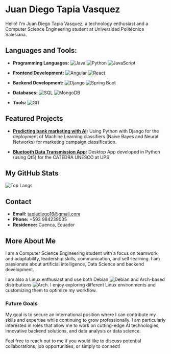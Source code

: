 # Juan Diego Tapia Vasquez

Hello! I'm Juan Diego Tapia Vasquez, a technology enthusiast and a Computer Science Engineering student at Universidad Politécnica Salesiana.

## Languages and Tools:

- **Programming Languages:**
  ![Java](https://img.shields.io/badge/Java-ED8B00?style=for-the-badge&logo=java&logoColor=white)
  ![Python](https://img.shields.io/badge/Python-3776AB?style=for-the-badge&logo=python&logoColor=white)
  ![JavaScript](https://img.shields.io/badge/JavaScript-F7DF1E?style=for-the-badge&logo=javascript&logoColor=black)

- **Frontend Development:**
  ![Angular](https://img.shields.io/badge/Angular-DD0031?style=for-the-badge&logo=angular&logoColor=white)
  ![React](https://img.shields.io/badge/React-20232A?style=for-the-badge&logo=react&logoColor=61DAFB)

- **Backend Development:**
  ![Django](https://img.shields.io/badge/Django-092E20?style=for-the-badge&logo=django&logoColor=white)
  ![Spring Boot](https://img.shields.io/badge/Spring_Boot-6DB33F?style=for-the-badge&logo=spring-boot&logoColor=white)

- **Databases:**
  ![SQL](https://img.shields.io/badge/SQL-4479A1?style=for-the-badge&logo=sql&logoColor=white)
  ![MongoDB](https://img.shields.io/badge/MongoDB-47A248?style=for-the-badge&logo=mongodb&logoColor=white)

- **Tools:**
  ![GIT](https://img.shields.io/badge/GIT-F05032?style=for-the-badge&logo=git&logoColor=white)

## Featured Projects

- **[Predicting bank marketing with AI](https://github.com/juandtap/MachineLearningServices):** Using Python with Django for the deployment of Machine Learning classifiers (Naive Bayes and Neural Networks) for marketing campaign classification.

- **[Bluetooth Data Transmission App](https://github.com/juandtap/SalaMultiSensorial):**  Desktop App developed in Python (using Qt5) for the CATEDRA UNESCO  at UPS

## My GitHub Stats

![Top Langs](https://github-readme-stats.vercel.app/api/top-langs/?username=juandtap&layout=compact&hide=Jupyter%20Notebook,HTML)

## Contact

- **Email:** [tapiadiego16@gmail.com](mailto:tapiadiego16@gmail.com)
- **Phone:** +593 984239035
- **Residence:** Cuenca, Ecuador

## More About Me

I am a Computer Science Engineering student with a focus on teamwork and adaptability, leadership skills, communication, and self-learning. I am passionate about artificial intelligence, Data Science and backend development.

I am also a Linux enthusiast and use both Debian ![Debian](https://img.shields.io/badge/Debian-%23A80030?style=for-the-badge&logo=debian&logoColor=white) and Arch-based distributions ![Arch](https://img.shields.io/badge/Arch-%230A84FF?style=for-the-badge&logo=arch-linux&logoColor=white). I enjoy exploring different Linux environments and customizing them to optimize my workflow.


### Future Goals

My goal is to secure an international position where I can contribute my skills and expertise while continuing to grow professionally. I am particularly interested in roles that allow me to work on cutting-edge AI technologies, innovative backend solutions, and data analysis or data science.

Feel free to reach out to me if you would like to discuss potential collaborations, job opportunities, or simply to connect!
